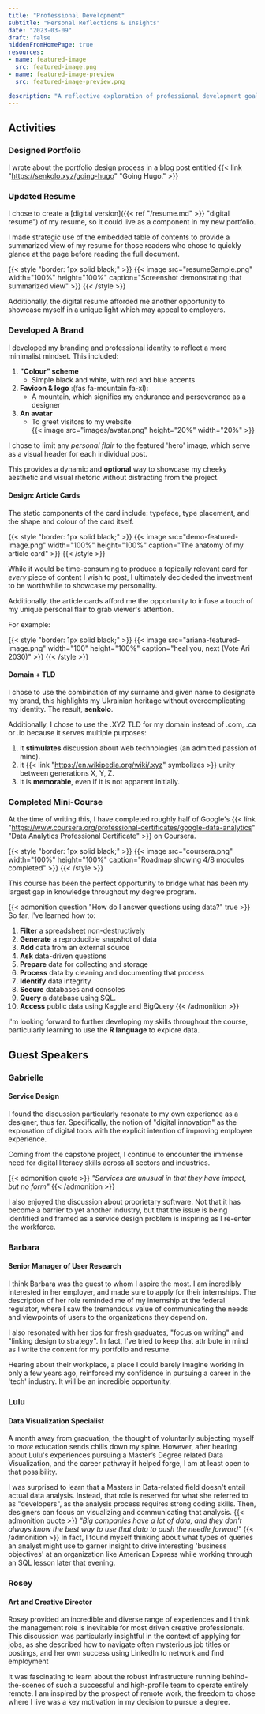 ```yaml
---
title: "Professional Development"
subtitle: "Personal Reflections & Insights"
date: "2023-03-09"
draft: false
hiddenFromHomePage: true
resources:
- name: featured-image
  src: featured-image.png
- name: featured-image-preview
  src: featured-image-preview.png

description: "A reflective exploration of professional development goals during the final semester of my degree"
---
```

<!--more-->

## Activities

### Designed Portfolio

I wrote about the portfolio design process in a blog post entitled {{< link "https://senkolo.xyz/going-hugo" "Going Hugo." >}}

### Updated Resume

I chose to create a [digital version]({{< ref "/resume.md" >}} "digital resume") of my resume, so it could live as a component in my new portfolio.

I made strategic use of the embedded table of contents to provide a summarized view of my resume for those readers who chose to quickly glance at the page before reading the full document.

{{< style "border: 1px solid black;" >}}
{{< image src="resumeSample.png" width="100%" height="100%" caption="Screenshot demonstrating that summarized view" >}}
{{< /style >}}

Additionally, the digital resume afforded me another opportunity to showcase myself in a unique light which may appeal to employers.

### Developed A Brand

I developed my branding and professional identity to reflect a more minimalist mindset. This included:

1. **"Colour" scheme**
    - Simple black and white, with red and blue accents
1. **Favicon & logo** :(fas fa-mountain fa-xl):
    - A mountain, which signifies my endurance and perseverance as a designer
1. **An avatar**
    - To greet visitors to my website <br>{{< image src="images/avatar.png" height="20%" width="20%" >}}


I chose to limit any *personal flair* to the featured 'hero' image, which serve as a visual header for each individual post.

This provides a dynamic and **optional** way to showcase my cheeky aesthetic and visual rhetoric without distracting from the project.

#### Design: Article Cards

The static components of the card include: typeface, type placement, and the shape and colour of the card itself.

{{< style "border: 1px solid black;" >}}
{{< image src="demo-featured-image.png"  width="100%" height="100%" caption="The anatomy of my article card"  >}}
{{< /style >}}

While it would be time-consuming to produce a topically relevant card for *every* piece of content I wish to post, I ultimately decideded the investment to be worthwhile to showcase my personality.

Additionally, the article cards afford me the opportunity to infuse a touch of my unique personal flair to grab viewer's attention.

For example:

{{< style "border: 1px solid black;" >}}
{{< image src="ariana-featured-image.png" width="100" height="100%" caption="heal you, next (Vote Ari 2030)" >}}
{{< /style >}}

#### Domain + TLD

I chose to use the combination of my surname and given name to designate my brand, this highlights my Ukrainian heritage without overcomplicating my identity. The result, **senkolo**.

Additionally, I chose to use the .XYZ TLD for my domain instead of .com, .ca or .io because it serves multiple purposes:

1. it **stimulates** discussion about web technologies (an admitted passion of mine).
1. it {{< link "https://en.wikipedia.org/wiki/.xyz" symbolizes >}} unity between generations X, Y, Z.
1. it is **memorable**, even if it is not apparent initially.

### Completed Mini-Course

At the time of writing this, I have completed roughly half of Google's {{< link "https://www.coursera.org/professional-certificates/google-data-analytics" "Data Analytics Professional Certificate" >}} on Coursera. 

{{< style "border: 1px solid black;" >}}
{{< image src="coursera.png" width="100%" height="100%" caption="Roadmap showing 4/8 modules completed" >}}
{{< /style >}}

This course has been the perfect opportunity to bridge what has been my largest gap in knowledge throughout my degree program.

{{< admonition question "How do I answer questions using data?" true >}}
So far, I've learned how to:
1. **Filter** a spreadsheet non-destructively
1. **Generate** a reproducible snapshot of data
1. **Add** data from an external source
1. **Ask** data-driven questions
1. **Prepare** data for collecting and storage 
1. **Process** data by cleaning and documenting that process
1. **Identify** data integrity
1. **Secure** databases and consoles
1. **Query** a database using SQL.
1. **Access** public data using Kaggle and BigQuery
{{< /admonition >}}

I'm looking forward to further developing my skills throughout the course, particularly learning to use the **R language** to explore data.

## Guest Speakers

### Gabrielle
#### Service Design

I found the discussion particularly resonate to my own experience as a designer, thus far. Specifically, the notion of "digital innovation" as the exploration of digital tools with the explicit intention of improving employee experience.

Coming from the capstone project, I continue to encounter the immense need for digital literacy skills across all sectors and industries.

{{< admonition quote >}}
*"Services are unusual in that they have impact, but no form"*
{{< /admonition >}}

I also enjoyed the discussion about proprietary software. Not that it has become a barrier to yet another industry, but that the issue is being identified and framed as a service design problem is inspiring as I re-enter the workforce.

### Barbara
#### Senior Manager of User Research

I think Barbara was the guest to whom I aspire the most. I am incredibly interested in her employer, and made sure to apply for their internships. The description of her role reminded me of my internship at the federal regulator, where I saw the tremendous value of communicating the needs and viewpoints of users to the organizations they depend on.


I also resonated with her tips for fresh graduates, "focus on writing" and "linking design to strategy". In fact, I've tried to keep that attribute in mind as I write the content for my portfolio and resume.

Hearing about their workplace, a place I could barely imagine working in only a few years ago, reinforced my confidence in pursuing a career in the 'tech' industry. It will be an incredible opportunity.

### Lulu
#### Data Visualization Specialist

A month away from graduation, the thought of voluntarily subjecting myself to *more* education sends chills down my spine. However, after hearing about Lulu's experiences pursuing a Master’s Degree related Data Visualization, and the career pathway it helped forge, I am at least open to that possibility.

I was surprised to learn that a Masters in Data-related field doesn't entail actual data analysis. Instead, that role is reserved for what she referred to as "developers", as the analysis process requires strong coding skills. Then, designers can focus on visualizing and communicating that analysis. 
{{< admonition quote >}}
*"Big companies have a lot of data, and they don't always know the best way to use that data to push the needle forward"*
{{< /admonition >}}
 In fact, I found myself thinking about what types of queries an analyst might use to garner insight to drive interesting 'business objectives' at an organization like American Express while working through an SQL lesson later that evening.  

### Rosey
#### Art and Creative Director

Rosey provided an incredible and diverse range of experiences and I think the management role is inevitable for most driven creative professionals. This discussion was particularly insightful in the context of applying for jobs, as she described how to navigate often mysterious job titles or postings, and her own success using LinkedIn to network and find employment

It was fascinating to learn about the robust infrastructure running behind-the-scenes of such a successful and high-profile team to operate entirely remote. I am inspired by the prospect of remote work, the freedom to chose where I live was a key motivation in my decision to pursue a degree. 